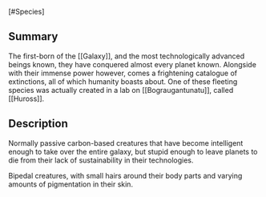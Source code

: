 [#Species]

## Summary

The first-born of the [[Galaxy]], and the most technologically advanced beings known, they have conquered almost every planet known. Alongside with their immense power however, comes a frightening catalogue of extinctions, all of which humanity boasts about. One of these fleeting species was actually created in a lab on [[Bograugantunatu]], called [[Huross]].

## Description

Normally passive carbon-based creatures that have become intelligent enough to take over the entire galaxy, but stupid enough to leave planets to die from their lack of sustainability in their technologies.

Bipedal creatures, with small hairs around their body parts and varying amounts of pigmentation in their skin.